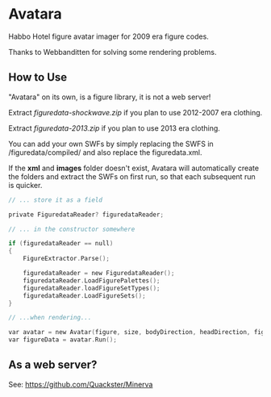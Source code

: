 # Avatara
Habbo Hotel figure avatar imager for 2009 era figure codes.

Thanks to Webbanditten for solving some rendering problems.

## How to Use

"Avatara" on its own, is a figure library, it is not a web server!

Extract *figuredata-shockwave.zip* if you plan to use 2012-2007 era clothing. 

Extract *figuredata-2013.zip* if you plan to use 2013 era clothing.

You can add your own SWFs by simply replacing the SWFS in /figuredata/compiled/ and also replace the figuredata.xml.

If the **xml** and **images** folder doesn't exist, Avatara will automatically create the folders and extract the SWFs on first run, so that each subsequent run is quicker.

```c
// ... store it as a field

private FiguredataReader? figuredataReader;

// ... in the constructor somewhere

if (figuredataReader == null)
{
    FigureExtractor.Parse();

    figuredataReader = new FiguredataReader();
    figuredataReader.LoadFigurePalettes();
    figuredataReader.loadFigureSetTypes();
    figuredataReader.LoadFigureSets();
}

// ...when rendering...

var avatar = new Avatar(figure, size, bodyDirection, headDirection, figuredataReader, action: action, gesture: gesture, headOnly: headOnly, frame: frame, carryDrink: carryDrink, cropImage: cropImage);
var figureData = avatar.Run();
```

## As a web server?

See: https://github.com/Quackster/Minerva
